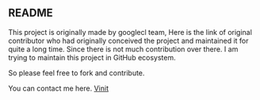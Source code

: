 README
------

This project is originally made by googlecl team, Here is the link of original contributor who had originally conceived the project and maintained it for quite a long time. Since there is not much contribution over there. I am trying to maintain this project in GitHub ecosystem.

So please feel free to fork and contribute.

You can contact me here. [Vinit](http://twitter.com/vinitcool76)

